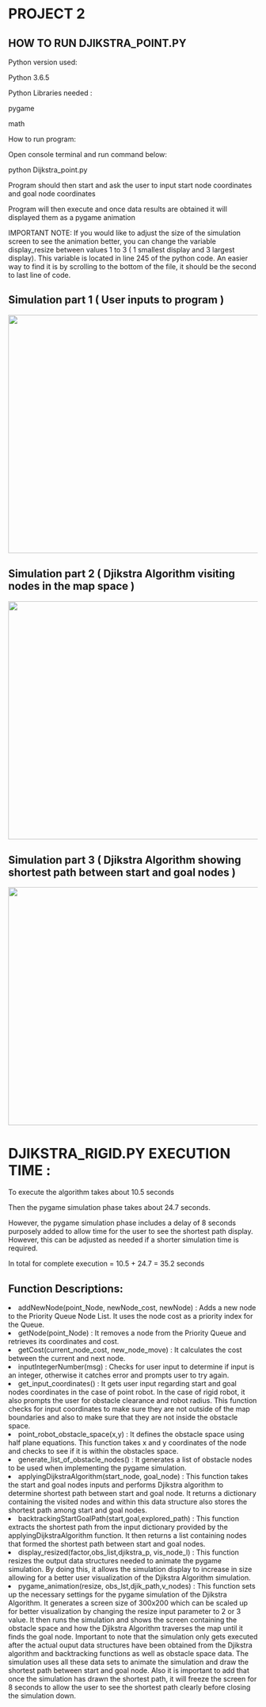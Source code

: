 # PROJECT 2

## HOW TO RUN DJIKSTRA_POINT.PY
<p>Python version used:
  <p> Python 3.6.5
<p> Python Libraries needed :
  <p> pygame
  <p> math
<p> How to run program:
  <p>Open console terminal and run command below:
    <p>python Dijkstra_point.py
  <p>Program should then start and ask the user to input start node coordinates and goal node coordinates
  <p>Program will then execute and once data results are obtained it will displayed them as a pygame animation 
<p>IMPORTANT NOTE: If you would like to adjust the size of the simulation screen to see the animation better, you can change the variable display_resize between values 1 to 3 ( 1 smallest display and 3 largest display). This variable is located in line 245 of the python code. An easier way to find it is by scrolling to the bottom of the file, it should be the second to last line of code.    

## Simulation part 1 ( User inputs to program )
<image src="Djikstra_point_robot_simulation_part1.jpg" width="640" height="480" ></image>

## Simulation part 2 ( Djikstra Algorithm visiting nodes in the map space )
<image src="Djikstra_point_robot_simulation_part2.jpg" width="640" height="480" ></image>

## Simulation part 3 ( Djikstra Algorithm showing shortest path between start and goal nodes )
<image src="Djikstra_point_robot_simulation_part3.jpg" width="640" height="480" ></image>

# DJIKSTRA_RIGID.PY EXECUTION TIME :
<p>To execute the algorithm takes about 10.5 seconds
<p>Then the pygame simulation phase takes about 24.7 seconds.
<p>However, the pygame simulation phase includes a delay of 8 seconds purposely added to allow time for the user to see the shortest path display. However, this can be adjusted as needed if a shorter simulation time is required.
<p>In total for complete execution = 10.5 + 24.7 = 35.2 seconds

## Function Descriptions:
<li>addNewNode(point_Node, newNode_cost, newNode) : Adds a new node to the Priority Queue Node List. It uses the node cost as a priority index for the Queue.</li>
<li>getNode(point_Node) : It removes a node from the Priority Queue and retrieves its coordinates and cost.</li>
<li>getCost(current_node_cost, new_node_move) : It calculates the cost between the current and next node.</li>
<li>inputIntegerNumber(msg) : Checks for user input to determine if input is an integer, otherwise it catches error and prompts user to try again.</li>
<li>get_input_coordinates() : It gets user input regarding start and goal nodes coordinates in the case of point robot. In the case of rigid robot, it also prompts the user for obstacle clearance and robot radius. This function checks for input coordinates to make sure they are not outside of the map boundaries and also to make sure that they are not inside the obstacle space.</li>
<li>point_robot_obstacle_space(x,y) : It defines the obstacle space using half plane equations. This function takes x and y coordinates of the node and checks to see if it is within the obstacles space.</li>
<li>generate_list_of_obstacle_nodes() : It generates a list of obstacle nodes to be used when implementing the pygame simulation.</li>
<li>applyingDijkstraAlgorithm(start_node, goal_node) : This function takes the start and goal nodes inputs and performs Djikstra algorithm to determine shortest path between start and goal node. It returns a dictionary containing the visited nodes and within this data structure also stores the shortest path among start and goal nodes.</li>
<li>backtrackingStartGoalPath(start,goal,explored_path) : This function extracts the shortest path from the input dictionary provided by the applyingDijkstraAlgorithm function. It then returns a list containing nodes that formed the shortest path between start and goal nodes.</li>
<li>display_resized(factor,obs_list,djikstra_p, vis_node_l) : This function resizes the output data structures needed to animate the pygame simulation. By doing this, it allows the simulation display to increase in size allowing for a better user visualization of the Djikstra Algorithm simulation.</li>
<li>pygame_animation(resize, obs_lst,djik_path,v_nodes) : This function sets up the necessary settings for the pygame simulation of the Djikstra Algorithm. It generates a screen size of 300x200 which can be scaled up for better visualization by changing the resize input parameter to 2 or 3 value. It then runs the simulation and shows the screen containing the obstacle space and how the Djikstra Algorithm traverses the map until it finds the goal node. Important to note that the simulation only gets executed after the actual ouput data structures have been obtained from the Djikstra algorithm and backtracking functions as well as obstacle space data. The simulation uses all these data sets to animate the simulation and draw the shortest path between start and goal node. Also it is important to add that once the simulation has drawn the shortest path, it will freeze the screen for 8 seconds to allow the user to see the shortest path clearly before closing the simulation down.
